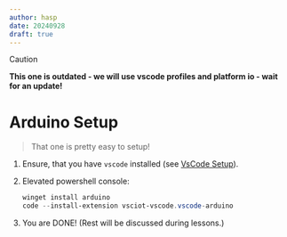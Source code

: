 ```yaml
---
author: hasp
date: 20240928
draft: true
---
```


> [!CAUTION]
> **This one is outdated - we will use vscode profiles and platform io - wait for an update!**

# Arduino Setup

> That one is pretty easy to setup!

1. Ensure, that you have `vscode` installed (see [VsCode Setup](./03_VsCodeSetup.md)).
2. Elevated powershell console:

   ```powershell
   winget install arduino
   code --install-extension vsciot-vscode.vscode-arduino
   ```

3. You are DONE! (Rest will be discussed during lessons.)
